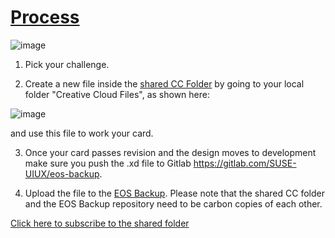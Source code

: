 [Process](https://xd.adobe.com/view/5b99c865-983a-473b-7c5a-8521cf2496f6-2da8/)
====
![image](/uploads/27a330e76ff3a11f260a32bfa71d676c/image.png)

1. Pick your challenge.

2. Create a new file inside the [shared CC Folder](https://adobe.ly/2KP6k9Y) by going to  your local folder "Creative Cloud Files", as shown here:

![image](/uploads/c60450cecc431821aff30b97580cf5f4/image.png)

 and use this file to work your card.   

3. Once your card passes revision and the design moves to development make sure you push the .xd file to Gitlab https://gitlab.com/SUSE-UIUX/eos-backup.

4. Upload the file to the [EOS Backup](https://gitlab.com/SUSE-UIUX/eos-backup). Please note that the shared CC folder and the EOS Backup repository need to be carbon copies of each other.

[Click here to subscribe to the shared folder](https://adobe.ly/2KP6k9Y)
